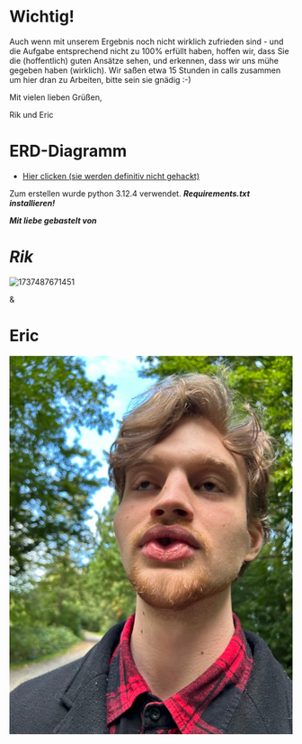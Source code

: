 # Wichtig!

Auch wenn mit unserem Ergebnis noch nicht wirklich zufrieden sind - und die Aufgabe entsprechend nicht zu 100% erfüllt haben, hoffen wir, dass Sie die (hoffentlich) guten Ansätze sehen, und erkennen, dass wir uns mühe gegeben haben (wirklich). Wir saßen etwa 15 Stunden in calls zusammen um hier dran zu Arbeiten, bitte sein sie gnädig :-)

Mit vielen lieben Grüßen,

Rik und Eric

# ERD-Diagramm

- [Hier clicken (sie werden definitiv nicht gehackt)](https://mermaid.live/view#pako:eNqVVMtugzAQ_BXL5-YHOFe9VJUq9VYhocVewCrYaL1ERUn-vTZOCJCkUi7Inp31sM-DVE6jzCTSq4GaoMutEINH8uIQj0IYy6IwWny-p_seSDVAAjsw7RqqDHkuLHS4xlu4C4PWhN6vwb5xdsOr0WqkNRb-CoMzoy6MTSYNjKI0xE0Rjwlk0wUWdL1QhBDpwFvL0OuF5RQ_jStLgw9zEO8xSRF72-Qluo5XWk_GkeFxfroiE-J56umIJbclWjrXIlhhfAFKYR9CmEVa84NPS0QnXWwtjzI46QSTh_p_KT-VbytGqNDsN1L4y0K5UFp7U6TwCi-VQ5-weyrEcmSE5BcbBG76LuADtWeF6xwcj7udO8wtkYlcNuBzecO4VPYxI5Ul2usQ-z3GnNBIipm7RzrHvtCRL7JDChOpwyxPOcklNxgmTkaWxgqGliPzFKgwsPsarZIZ04AvktxQNzKroPXhlsbhvA4ulB7st3PdTEJt2NFHWh7TDjn9ATaVcLk)

Zum erstellen wurde python 3.12.4 verwendet.
***Requirements.txt installieren!***

***Mit liebe gebastelt von***

# *Rik*

![1737487671451](image/readme/1737487671451.jpg)

&

# Eric

![1737487936906](image/readme/1737487936906.jpg)
